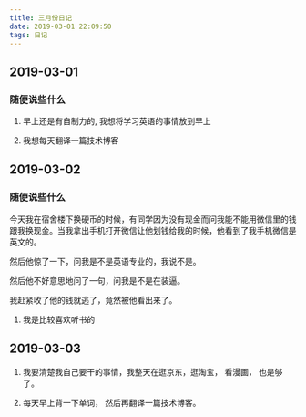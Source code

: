 ```yaml
---
title: 三月份日记
date: 2019-03-01 22:09:50
tags: 日记
---
```


2019-03-01
----------

### 随便说些什么

1. 早上还是有自制力的, 我想将学习英语的事情放到早上

2. 我想每天翻译一篇技术博客


2019-03-02
----------

### 随便说些什么

今天我在宿舍楼下换硬币的时候，有同学因为没有现金而问我能不能用微信里的钱跟我换现金。当我拿出手机打开微信让他划钱给我的时候，他看到了我手机微信是英文的。

然后他惊了一下，问我是不是英语专业的，我说不是。

然后他不好意思地问了一句，问我是不是在装逼。

我赶紧收了他的钱就逃了，竟然被他看出来了。

1. 我是比较喜欢听书的


2019-03-03
-----

1. 我要清楚我自己要干的事情，我整天在逛京东，逛淘宝， 看漫画， 也是够了。

1. 每天早上背一下单词， 然后再翻译一篇技术博客。
